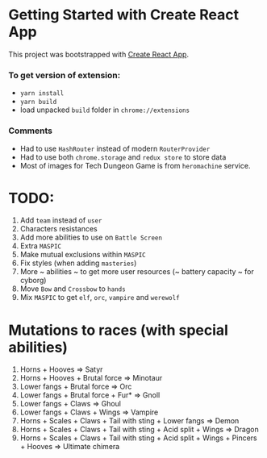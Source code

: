# Getting Started with Create React App
This project was bootstrapped with [Create React App](https://github.com/facebook/create-react-app).

### To get version of extension:
 - `yarn install`
 - `yarn build`
 - load unpacked `build` folder in `chrome://extensions`

### Comments
 - Had to use `HashRouter` instead of modern `RouterProvider`
 - Had to use both `chrome.storage` and `redux store` to store data
 - Most of images for Tech Dungeon Game is from `heromachine` service.

 # TODO:
 1) Add `team` instead of `user`
 2) Characters resistances
 3) Add more abilities to use on `Battle Screen`
 4) Extra `MASPIC`
 5) Make mutual exclusions within `MASPIC`
 6) Fix styles (when adding `masteries`)
 7) More ~ abilities ~ to get more user resources (~ battery capacity ~ for cyborg)
 8) Move `Bow` and `Crossbow` to `hands`
 9) Mix `MASPIC` to get `elf`, `orc`, `vampire` and `werewolf`

 # Mutations to races (with special abilities)
 1) Horns + Hooves => Satyr
 2) Horns + Hooves + Brutal force => Minotaur
 3) Lower fangs + Brutal force => Orc
 4) Lower fangs + Brutal force + Fur* => Gnoll
 5) Lower fangs + Claws => Ghoul
 6) Lower fangs + Claws + Wings => Vampire
 7) Horns + Scales + Claws + Tail with sting + Lower fangs => Demon
 8) Horns + Scales + Claws + Tail with sting + Acid split + Wings => Dragon
 9) Horns + Scales + Claws + Tail with sting + Acid split + Wings + Pincers + Hooves => Ultimate chimera